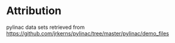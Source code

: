 # Attribution

pylinac data sets retrieved from
<https://github.com/jrkerns/pylinac/tree/master/pylinac/demo_files>
